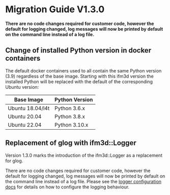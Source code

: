 # Migration Guide V1.3.0

**There are no code changes required for customer code, however the default for logging changed, log messages will now be printed by default on the command line instead of a log file.**

## Change of installed Python version in docker containers
The default docker containers used to all contain the same Python version (3.9) regardless of the base image. Starting with this ifm3d version the installed Python will be replaced with the default of the corresponding Ubuntu version:

| Base Image       | Python Version |
|------------------|----------------|
| Ubuntu 18.04/l4t | Python 3.6.x   |
| Ubuntu 20.04     | Python 3.8.x   |
| Ubuntu 22.04     | Python 3.10.x  |

## Replacement of glog with ifm3d::Logger
Version 1.3.0 marks the introduction of the ifm3d::Logger as a replacement for glog.

There are no code changes required for customer code, however the default for logging changed, log messages will now be printed by default on the command line instead of a log file. Please see the [logger configuration docs](../../examples/logging/logging) for details on how to configure the logging behaviour.
